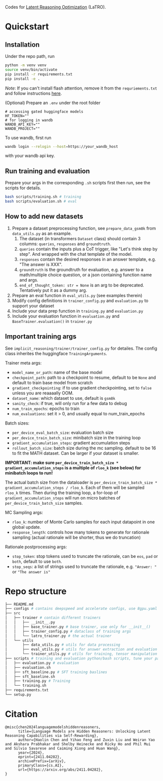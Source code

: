 Codes for [Latent Reasoning Optimization](https://arxiv.org/abs/2411.04282) (LaTRO).

# Quickstart

## Installation
Under the repo path, run
```bash
python -m venv venv
source venv/bin/activate
pip install -r requirements.txt
pip install -e .
```
*Note*: If you can't install flash attention, remove it from the `requriements.txt` and follow instructions [here](https://github.com/Dao-AILab/flash-attention).

(Optional) Prepare an `.env` under the root folder
```
# accessing gated huggingface models
HF_TOKEN=""
# for logging in wandb
WANDB_API_KEY=""
WANDB_PROJECT=""
```

To use wandb, first run
```bash
wandb login --relogin --host=https://your_wandb_host
```
with your wandb api key.

## Run training and evaluation
Prepare your args in the corresponding `.sh` scripts first then run, see the scripts for details.
```bash
bash scripts/training.sh # training
bash scripts/evaluation.sh # eval
```

## How to add new datasets
1. Prepare a dataset preprocessing function, see `prepare_data_gsm8k` from `data_utils.py` as an example.
    1. The dataset (in transformers `Dataset` class) should contain 3 columns: `queries`, `responses` and `groundtruth`.
    2. `queries` contain the inputs plus a CoT trigger, like "Let's think step by step". And wrapped with the chat template of the model.
    3. `responses` contain the desired responses in an answer template, e.g. "The answer is XXX".
    4. `groundtruth` is the groundtruth for evaluation, e.g. answer to a math/multiple choice question, or a json containing function name and args.
    5. `end_of_thought_token: str = None` is an arg to be deprecated. Tentatively put it as a dummy arg.
2. Prepare an eval function in `eval_utils.py` (see examples therein)
3. Modify config definitions in `trainer_config.py` and `evaluation.py` to support your dataset
4. Include your data prep function in `training.py` and `evaluation.py`
5. Include your evaluation function in `evaluation.py` and `BaseTrainer.evaluation()` in `trainer.py`

## Important training args
See `implicit_reasoning/trainer/trainer_config.py` for detailes. The config class inherites the huggingface `TrainingArguments`.


Trainer meta args:
- `model_name_or_path`: name of the base model
- `checkpoint_path`: path to a checkpoint to resume, default to be `None` and default to train base model from scratch
- `gradient_checkpointing`: if to use gradient checkpointing, set to `false` unless you are reaaaally OOM.
- `dataset_name`: which dataset to use, default is `gsm8k`
- `sanity_check`: if true, will only run for a few data to debug
- `num_train_epochs`: epochs to train
- `num_evaluations`: set it > 0, and usually equal to num_train_epochs

Batch sizes:
- `per_device_eval_batch_size`: evaluation batch size
- `per_device_train_batch_size`: minibatch size in the training loop
- `gradient_accumulation_steps`: gradient accumulation steps
- `rollout_batch_size`: batch size during the mc sampling. default to be 16 to fit the MATH dataset. Can be larger if your dataset is smaller.

**IMPORTANT: make sure `per_device_train_batch_size * gradient_accumulation_steps` is a multiple of `rloo_k` (see below) for minibatch loops to run!**

The actual batch size from the dataloader is `per_device_train_batch_size * gradient_accumulation_steps / rloo_k`. Each of them will be sampled `rloo_k` times.
Then during the training loop, a for-loop of `gradient_accumulation_steps` will run on micro batches of `per_device_train_batch_size` samples.

MC Sampling args:
- `rloo_k`: number of Monte Carlo samples for each input datapoint in one global update.
- `response_length`: controls how many tokens to generate for rationale sampling (actual rationale will be shorter, thus we do truncation)

Rationale postprocessing args:
- `stop_token`: stop tokens used to truncate the rationale, can be `eos`, `pad` or `both`, default to use `both`.
- `stop_seqs`: a list of strings used to truncate the rationale, e.g. `"Answer: "` or `"The answer is"`

# Repo structure
```bash
├── README.md
├── configs # contains deepspeed and accelerate configs, use 8gpu.yaml by default
├── src
│   ├── trainer # contain different trainers
│   │   ├── __init__.py
│   │   ├── base_trainer.py # base trainer, use only for __init__()
│   │   ├── trainer_config.py # dataclass of training args
│   │   └── latro_trainer.py # the actual trainer
│   └── utils
│       ├── data_utils.py # utils for data processing
│       ├── eval_utils.py # utils for answer extraction and evaluation
│       └── trainer_utils.py # utils for training, tensor manipulation
├── scripts # training and evaluation python/bash scripts, tune your params in the .sh files
│   ├── evaluation.py # evaluation
│   ├── evaluation.sh
│   ├── sft_baseline.py # SFT training baslines
│   ├── sft_baseline.sh
│   ├── training.py # Training
│   └── training.sh
├── requirements.txt
└── setup.py
```

# Citation
```
@misc{chen2024languagemodelshiddenreasoners,
      title={Language Models are Hidden Reasoners: Unlocking Latent Reasoning Capabilities via Self-Rewarding}, 
      author={Haolin Chen and Yihao Feng and Zuxin Liu and Weiran Yao and Akshara Prabhakar and Shelby Heinecke and Ricky Ho and Phil Mui and Silvio Savarese and Caiming Xiong and Huan Wang},
      year={2024},
      eprint={2411.04282},
      archivePrefix={arXiv},
      primaryClass={cs.AI},
      url={https://arxiv.org/abs/2411.04282}, 
}
```
